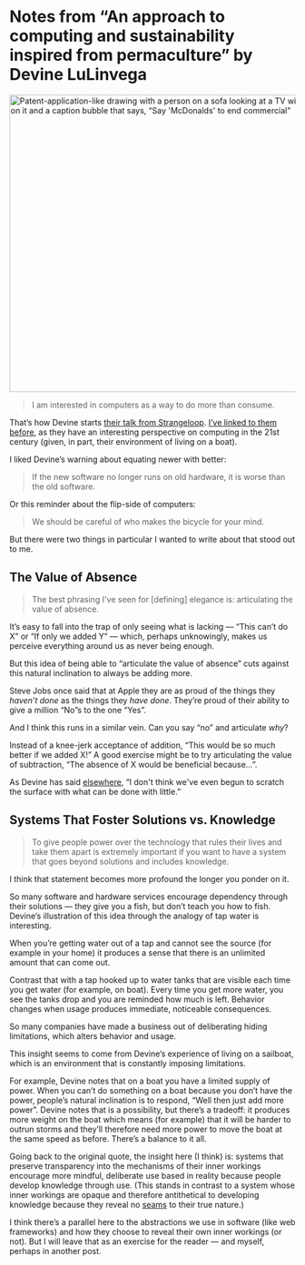 # Notes from “An approach to computing and sustainability inspired from permaculture”  by Devine LuLinvega

<img src="https://cdn.jim-nielsen.com/blog/2023/mcdonalds-tech.jpg" width="621" height="524" alt="Patent-application-like drawing with a person on a sofa looking at a TV with a hamburger on it and a caption bubble that says, “Say 'McDonalds' to end commercial”" />

> I am interested in computers as a way to do more than consume.

That’s how Devine starts [their talk from Strangeloop](https://www.youtube.com/watch?v=T3u7bGgVspM). [I’ve linked to them before](https://blog.jim-nielsen.com/2023/precarious-modern-computing/), as they have an interesting perspective on computing in the 21st century (given, in part, their environment of living on a boat).

I liked Devine’s warning about equating newer with better:

> If the new software no longer runs on old hardware, it is worse than the old software.

Or this reminder about the flip-side of computers:

> We should be careful of who makes the bicycle for your mind.

But there were two things in particular I wanted to write about that stood out to me.

## The Value of Absence

> The best phrasing I've seen for [defining] elegance is: articulating the value of absence. 

It’s easy to fall into the trap of only seeing what is lacking — “This can’t do X” or “If only we added Y” — which, perhaps unknowingly, makes us perceive everything around us as never being enough.

But this idea of being able to “articulate the value of absence”  cuts against this natural inclination to always be adding more.

Steve Jobs once said that at Apple they are as proud of the things they _haven’t done_ as the things they _have done_. They’re proud of their ability to give a million “No”s to the one “Yes”.

And I think this runs in a similar vein. Can you say “no” and articulate _why_?

Instead of a knee-jerk acceptance of addition, “This would be so much better if we added X!” A good exercise might be to  try articulating the value of subtraction, “The absence of X would be beneficial because…”.

As Devine has said [elsewhere](https://blog.jim-nielsen.com/2023/the-cost-of-avoiding-annoyance/), “I don't think we've even begun to scratch the surface with what can be done with little.”

## Systems That Foster Solutions vs. Knowledge

> To give people power over the technology that rules their lives and take them apart is extremely important if you want to have a system that goes beyond solutions and includes knowledge.

I think that statement becomes more profound the longer you ponder on it.

So many software and hardware services encourage dependency through their solutions — they give you a fish, but don’t teach you how to fish. Devine’s illustration of this idea through the analogy of tap water is interesting.

When you’re getting water out of a tap and cannot see the source (for example in your home) it produces a sense that there is an unlimited amount that can come out. 

Contrast that with a tap hooked up to water tanks that are visible each time you get water (for example, on boat). Every time you get more water, you see the tanks drop and you are reminded how much is left. Behavior changes when usage produces immediate, noticeable consequences.

So many companies have made a business out of deliberating hiding limitations, which alters behavior and usage.

This insight seems to come from Devine’s experience of living on a sailboat, which is an environment that is constantly imposing limitations.

For example, Devine notes that on a boat you have a limited supply of power. When you can’t do something on a boat because you don’t have the power, people’s natural inclination is to respond, “Well then just add more power”. Devine notes that is a possibility, but there’s a tradeoff: it produces more weight on the boat which means (for example) that it will be harder to outrun storms and they’ll therefore need more power to move the boat at the same speed as before. There’s a balance to it all.

Going back to the original quote, the insight here (I think) is: systems that preserve transparency into the mechanisms of their inner workings encourage more mindful, deliberate use based in reality because people develop knowledge through use. (This stands in contrast to a system whose inner workings are opaque and therefore antithetical to developing knowledge because they reveal no [seams](https://adactio.com/journal/6786) to their true nature.)

I think there’s a parallel here to the abstractions we use in software (like web frameworks) and how they choose to reveal their own inner workings (or not). But I will leave that as an exercise for the reader — and myself, perhaps in another post.